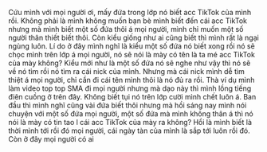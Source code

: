 Cứu mình với mọi người ơi, mấy đứa trong lớp nó biết acc TikTok của mình rồi. Không phải là mình không muốn bạn bè mình biết đến cái acc TikTok nhưng mà mình biết một số đứa thôi á mọi người, mình chỉ muốn một số người thân thiết biết thôi. Còn kiểu giống như ai cũng biết thì mình rất là ngại ngùng luôn. Lí do ở đây mình nghĩ là kiểu một số đứa nó biết xong rồi nó sẽ chọc mình trên lớp á mọi người, nó sẽ nói là mày có tên là ta mé acc TikTok của mày không? Kiểu mới như là một số đứa nó sẽ nghe như vậy thì nó sẽ về nó tìm rồi nó tìm ra cái nick của mình. Nhưng mà cái nick mình dễ tìm thiệt á mọi người, chỉ cần đi cái tên mình thôi là nó đủ ra rồi. Thà ví dụ mình làm video top top SMA đi mọi người nhưng mà dạo này thì mình lồng tiếng điên cuồng ở trên đây. Không biết tụi nó trên lớp cười mình chết luôn á. Ban đầu thì mình nghĩ cũng vài đứa biết thôi nhưng mà hồi sáng nay mình nói chuyện với một số đứa mọi người, một số đứa mà mình không thân á thì nó nói là mày có tin tao l cái acc TikTok của mày ra không? Hồi là mình biết là thời mình tới rồi đó mọi người, cái ngày tàn của mình là sắp tới luôn rồi đó. Còn ở đây mọi người có ai